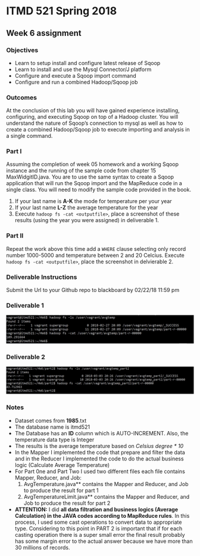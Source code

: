 # ITMD 521 Spring 2018

## Week 6 assignment

### Objectives 

* Learn to setup install and configure latest release of Sqoop 
* Learn to install and use the Mysql Connector/J platform 
* Configure and execute a Sqoop import command 
* Configure and run a combined Hadoop/Sqoop job  

### Outcomes 

At the conclusion of this lab you will have gained experience installing, configuring, and executing Sqoop on top of a Hadoop cluster.   You will understand the nature of Sqoop’s connection to mysql as well as how to create a combined Hadoop/Sqoop job to execute importing and analysis in a single command. 

### Part I

Assuming the completion of week 05 homework and a working Sqoop instance and the running of the sample code from chapter 15 MaxWidgitID.java.  You are to use the same syntax to create a Sqoop application that will run the Sqoop import and the MapReduce code in a single class.  You will need to modify the sample code provided in the book.

1) If your last name is **A-K** the mode for temperature per your year 
1) If your last name **L-Z** the average temperature for the year 
1) Execute ```hadoop fs -cat <outputfile>```, place a screenshot of these results (using the year you were assigned) in deliverable 1.

### Part II 

Repeat the work above this time add a ```WHERE``` clause selecting only record number 1000-5000 and temperature between 2 and 20 Celcius. Execute ```hadoop fs -cat <outputfile>```, place the screenshot in delvierable 2. 

### Deliverable Instructions

 Submit the Url to your Github repo to blackboard by 02/22/18 11:59 pm

### Deliverable 1
![Part 1](images/part1.jpg "Part 1 - Average Temperature for 1985")


### Deliverable 2
![Part 2](images/part2.jpg "Part 2 - Average Temperature for 1985 with where conditions")

### Notes
* Dataset comes from **1985**.txt
* The database name is itmd521
* The Database has an **ID** column which is AUTO-INCREMENT. Also, the temperature data type is Integer
* The results is the average temperature based on *Celsius degree * 10*
* In the Mapper I implemented the code that prepare and filter the data and in the Reducer I implemented the code to do the actual business logic (Calculate Average Temperature)
* For Part 0ne and Part Two I used two different files each file contains Mapper, Reducer, and Job: 
	1. AvgTemperature.java** contains the Mapper and Reducer, and Job to produce the result for part 1
    2. AvgTemperatureLimit.java** contains the Mapper and Reducer, and Job to produce the result for part 2
* **ATTENTION:** I did __**all data filtration and business logics (Average Calculation) in the JAVA codes according to MapReduce rules**__. In this process, I used some cast operations to convert data to appropriate type. Considering to this point in PART 2 is important that if for each casting operation there is a super small error the final result probably has some margin error to the actual answer because we have more than 30 millions of records.

